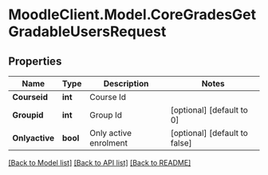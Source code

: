 # MoodleClient.Model.CoreGradesGetGradableUsersRequest

## Properties

Name | Type | Description | Notes
------------ | ------------- | ------------- | -------------
**Courseid** | **int** | Course Id | 
**Groupid** | **int** | Group Id | [optional] [default to 0]
**Onlyactive** | **bool** | Only active enrolment | [optional] [default to false]

[[Back to Model list]](../README.md#documentation-for-models) [[Back to API list]](../README.md#documentation-for-api-endpoints) [[Back to README]](../README.md)

